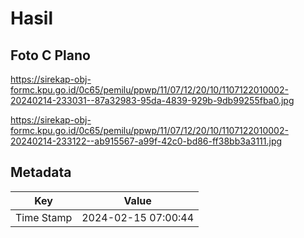 # Hasil

## Foto C Plano

https://sirekap-obj-formc.kpu.go.id/0c65/pemilu/ppwp/11/07/12/20/10/1107122010002-20240214-233031--87a32983-95da-4839-929b-9db99255fba0.jpg

https://sirekap-obj-formc.kpu.go.id/0c65/pemilu/ppwp/11/07/12/20/10/1107122010002-20240214-233122--ab915567-a99f-42c0-bd86-ff38bb3a3111.jpg


## Metadata

| Key        | Value               |
| ---------- | ------------------- |
| Time Stamp | 2024-02-15 07:00:44 |



